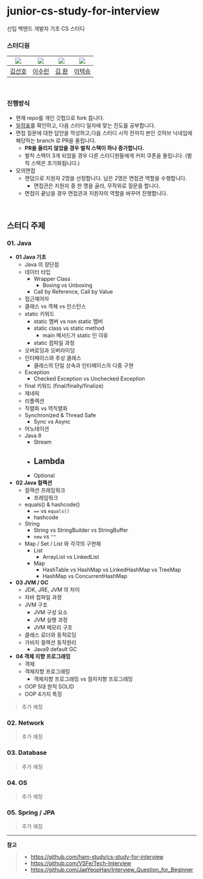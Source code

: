 # junior-cs-study-for-interview
신입 백엔드 개발자 기초 CS 스터디

### 스터디원

|               ![](https://github.com/preferKim.png?size=80)               | ![](https://github.com/Tnfls99.png?size=80) |                             ![](https://github.com/hwankim123.png?size=80)                             | ![](https://github.com/dlxortmd987.png?size=80) |
|:--------------------------------------------------------------------------:|:-------------------------------------------:|:------------------------------------------------------------------------------------------------------:|:-----------------------------------------------:|
|                    [김선호](https://github.com/preferkim)                     |      [이수린](https://github.com/Tnfls99)      |                                  [김 환](https://github.com/hwankim123)                                  |                     [이택승](https://github.com/dlxortmd987)                     |

<br>

### 진행방식

- 현재 repo를 개인 깃헙으로 fork 뜹니다.
- [일정표](https://github.com/devcourse-study/junior-cs-study-for-interview/blob/main/etc/%EC%8A%A4%ED%84%B0%EB%94%94%20%EC%A7%84%EB%8F%84%ED%91%9C.md)를 확인하고, 다음 스터디 일자에 맞는 진도를 공부합니다.
- 면접 질문에 대한 답안을 작성하고,다음 스터디 시작 전까지 본인 깃허브 닉네임에 해당하는 branch 로 PR을 올립니다. 
  - **PR을 올리지 않았을 경우 벌칙 스택이 하나 증가합니다.**
  - 벌칙 스택이 3개 되었을 경우 다른 스터디원들에게 커피 쿠폰을 돌립니다. (벌칙 스택은 초기화됩니다.)  
- 모의면접
  - 랜덤으로 지원자 2명을 선정합니다. 남은 2명은 면접관 역할을 수행합니다.
    - 면접관은 지원자 중 한 명을 골라, 무작위로 질문을 합니다.
  - 면접이 끝났을 경우 면접관과 지원자의 역할을 바꾸어 진행합니다.
    
  

<br>

## 스터디 주제

### 01. Java

- **01 Java 기초**
  - Java 의 장단점
  - 데이터 타입
    - Wrapper Class
      - Boxing vs Unboxing
    - Call by Reference, Call by Value
  - 접근제어자
  - 클래스 vs 객체 vs 인스턴스
  - static 키워드
    - static 멤버 vs non static 멤버
    - static class vs static method
      - main 메서드가 static 인 이유
    - static 컴파일 과정
  - 오버로딩과 오버라이딩
  - 인터페이스와 추상 클래스
    - 클래스의 단일 상속과 인터페이스의 다중 구현
  - Exception
    - Checked Exception vs Unchecked Exception
  - final 키워드 (final/finally/finalize)
  - 제네릭
  - 리플렉션
  - 직렬화 vs 역직렬화
  - Synchronized & Thread Safe
    - Sync vs Async
  - 어노테이션
  - Java 8
    - Stream
    - Lambda
      - 
    - Optional
- **02 Java 컬렉션**
  - 컬렉션 프레임워크
    - 프레임워크 
  - equals() & hashcode()
    - `==` vs `equals()`
    - hashcode
  - String
    - String vs StringBuilder vs StringBuffer
    - `new` vs `""`
  - Map / Set / List 와 각각의 구현체 
    - List 
      - ArrayList vs LinkedList
    - Map 
      - HashTable vs HashMap vs LinkedHashMap vs TreeMap
      - HashMap vs ConcurrentHashMap
- **03 JVM / GC**
  - JDK, JRE, JVM 의 차이
  - 자바 컴파일 과정
  - JVM 구조
    - JVM 구성 요소
    - JVM 실행 과정
    - JVM 메모리 구조
  - 클래스 로더와 동적로딩
  - 가비지 컬렉션 동작원리
    - Java9 default GC
- **04 객체 지향 프로그래밍**
  - 객체 
  - 객체지향 프로그래밍   
    - 객체지향 프로그래밍 vs 절차지향 프로그래밍
  - OOP 5대 원칙 SOLID
  - OOP 4가지 특징

> 추가 예정

### 02. Network

> 추가 예정

### 03. Database

> 추가 예정

### 04. OS

> 추가 예정

### 05. Spring / JPA

> 추가 예정

---
**참고**
> - https://github.com/ham-study/cs-study-for-interview
> - https://github.com/VSFe/Tech-Interview
> - https://github.com/JaeYeopHan/Interview_Question_for_Beginner
